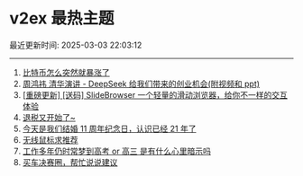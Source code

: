# v2ex 最热主题

最近更新时间: 2025-03-03 22:03:12

--- 
1. [比特币怎么突然就暴涨了](https://www.v2ex.com/t/1115339) 
2. [周鸿祎 清华演讲 - DeepSeek 给我们带来的创业机会(附视频和 ppt)](https://www.v2ex.com/t/1115345) 
3. [[重磅更新] [送码] SlideBrowser 一个轻量的滑动浏览器，给你不一样的交互体验](https://www.v2ex.com/t/1115346) 
4. [退税又开始了~](https://www.v2ex.com/t/1115367) 
5. [今天是我们结婚 11 周年纪念日，认识已经 21 年了](https://www.v2ex.com/t/1115388) 
6. [无线鼠标求推荐](https://www.v2ex.com/t/1115391) 
7. [工作多年仍时常梦到高考 or 高三 是有什么心里暗示吗](https://www.v2ex.com/t/1115460) 
8. [买车决赛圈，帮忙说说建议](https://www.v2ex.com/t/1115488) 
